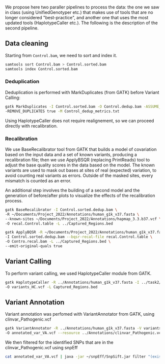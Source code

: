 We propose here two paraller pipelines to process the data: the one we saw in class (using UnifiedGenotyper etc.) that makes use of tools that are no longer considered "best-practice", and another one that uses the most updated tools (HaplotypeCaller etc.). The following is the description of the second pipeline. 

## Data cleaning

Starting from `Control.bam`, we need to sort and index it.

```bash
samtools sort Control.bam > Control.sorted.bam
samtools index Control.sorted.bam
```

### Deduplication

Deduplication is performed with MarkDuplicates (from GATK) before Variant Calling:

```bash
gatk MarkDuplicates -I Control.sorted.bam -O Control.dedup.bam -ASSUME_SORT_ORDER coordinate \
-REMOVE_DUPLICATES true -M Control_dedup_metrics.txt
```

Using HaplotypeCaller does not require realignement, so we can proceed directly with recalibration.

### Recalibration

We use BaseRecalibrator tool from GATK that builds a model of covariation based on the input data and a set of known variants, producing a recalibration file; then we use ApplyBSQR (replacing PrintReads) tool to adjust the base quality scores in the data based on the model. The known variants are used to mask out bases at sites of real (expected) variation, to avoid counting real variants as errors. Outside of the masked sites, every mismatch is counted as an error.

An additional step involves the building of a second model and the generation of before/after plots to visualize the effects of the recalibration process.

```bash
gatk BaseRecalibrator -I Control.sorted.dedup.bam \
-R ~/Documents/Project_2022/Annotations/human_g1k_v37.fasta \
--known-sites ~/Documents/Project_2022/Annotations/hapmap_3.3.b37.vcf \
-O recal.Control.table -L ../Captured_Regions.bed
```

```bash
gatk ApplyBQSR -R ~/Documents/Project_2022/Annotations/human_g1k_v37.fasta \
-I Control.sorted.dedup.bam --bqsr-recal-file recal.Control.table \
-O Contro.recal.bam -L ../Captured_Regions.bed \
--emit-original-quals true
```


## Variant Calling

To perform variant calling, we used HaplotypeCaller module from GATK.

```bash
gatk HaplotypeCaller -R ../Annotations/human_g1k_v37.fasta -I ../task2/Control.dedup.bam \
-O variants_HC.vcf -L Captured_Regions.bed
```

## Variant Annotation

Variant annotation was perfomed with VariantAnnotator from GATK, using clinvar_Pathogenic.vcf

```bash
gatk VariantAnnotator -R ../Annotations/human_g1k_v37.fasta -V variants_HC.vcf \
-O annotated_var_VA.vcf --resource ../Annotations/clinvar_Pathogenic.vcf
```

We then filtered for the identified SNPs that are in the clinvar_Pathogenic.vcf using  snpEff

```bash
cat annotated_var_VA.vcf | java -jar ~/snpEff/SnpSift.jar filter "(exists CLNSIG)"
```


